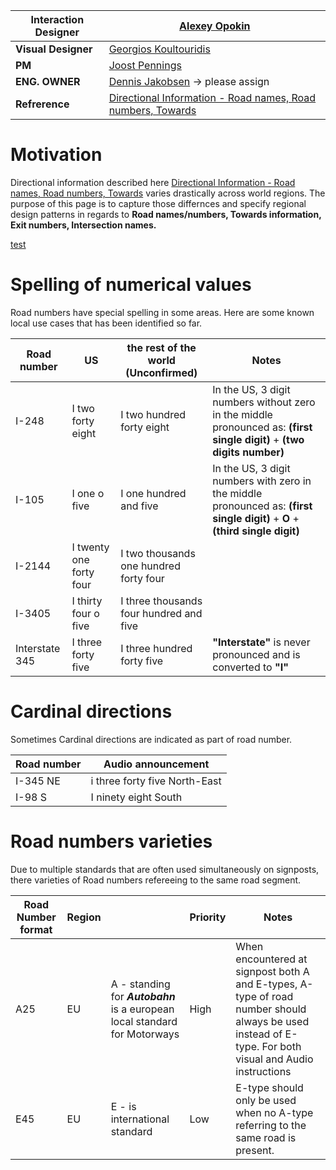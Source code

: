 | **Interaction Designer** | [Alexey Opokin](https://tomtom.atlassian.net/wiki/people/70121:e8cb7861-9079-4b92-b96d-bfe8cd882680?ref=confluence) |
|---|---|
| **Visual Designer** | [Georgios Koultouridis](https://tomtom.atlassian.net/wiki/people/5be2fd44649a737c2342afbe?ref=confluence) |
| **PM** | [Joost Pennings](https://tomtom.atlassian.net/wiki/people/712020:a6d50cb1-97be-4a9a-a279-3fbb3e2e1799?ref=confluence) |
| **ENG. OWNER** | [Dennis Jakobsen](https://tomtom.atlassian.net/wiki/people/712020:c273d0e3-9a2a-456c-ad2f-6f56ca0e12b3?ref=confluence) → please assign |
| **Refrerence** | [Directional Information \- Road names, Road numbers, Towards](https://github.com/tomtom-internal/nie-ux-spec/blob/main/Guidance%20Framework%20-%20Methods%20%26%20Components/Directional%20Information%20-%20Road%20names%2C%20Road%20numbers%2C%20Towards%20/Directional_Information-Road-names_Road-numbers_Towards.md) |

Motivation
==========

Directional information described here [Directional Information - Road names, Road numbers, Towards](https://github.com/tomtom-internal/nie-ux-spec/blob/main/Guidance%20Framework%20-%20Methods%20%26%20Components/Directional%20Information%20-%20Road%20names%2C%20Road%20numbers%2C%20Towards%20/Directional_Information-Road-names_Road-numbers_Towards.md) varies drastically across world regions. The purpose of this page is to capture those differnces and specify regional design patterns in regards to **Road names/numbers, Towards information, Exit numbers, Intersection names.**

[test](./test.md)

Spelling of numerical values
============================

Road numbers have special spelling in some areas. Here are some known local use cases that has been identified so far.

| **Road number** | **US** | **the rest of the world**  **(Unconfirmed)** | **Notes** |
|---|---|---|---|
| I\-248 | I two forty eight | I two hundred forty eight | In the US, 3 digit numbers without zero in the middle pronounced as: **(first single digit)** \+ **(two digits number)** |
| I\-105 | I one o five | I one hundred and five | In the US, 3 digit numbers with zero in the middle pronounced as: **(first single digit)** \+ **O** \+ **(third single digit)** |
| I\-2144 | I twenty one forty four | I two thousands one hundred forty four |  |
| I\-3405 | I thirty four o five | I three thousands four hundred and five |  |
| Interstate 345 | I three forty five | I three hundred forty five | **"Interstate"** is never pronounced and is converted to **"I"** |

Cardinal directions
===================

Sometimes Cardinal directions are indicated as part of road number.

| **Road number** | **Audio announcement** |
|---|---|
| I\-345 NE | i three forty five North\-East |
| I\-98 S | I ninety eight South |

Road numbers varieties
======================



Due to multiple standards that are often used simultaneously on signposts, there varieties of Road numbers refereeing to the same road segment.

| **Road Number format** | **Region** |  | **Priority** | **Notes** |
|---|---|---|---|---|
| A25 | EU | A \- standing for ***Autobahn*** is a european local standard for Motorways | High | When encountered at signpost both A and E\-types, A\-type of road number should always be used instead of E\-type. For both visual and Audio instructions |
| E45 | EU | E \- is international standard | Low | E\-type should only be used when no A\-type referring to the same road is present. |